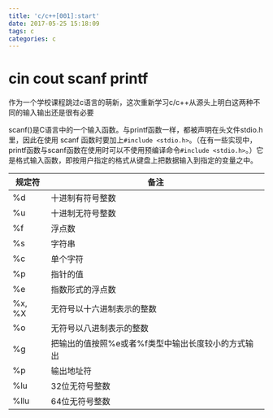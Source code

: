 ```yaml
---
title: 'c/c++[001]:start'
date: 2017-05-25 15:18:09
tags: c
categories: c
---
```


# cin cout scanf printf

作为一个学校课程跳过c语言的萌新，这次重新学习c/c++从源头上明白这两种不同的输入输出还是很有必要

scanf()是C语言中的一个输入函数。与printf函数一样，都被声明在头文件stdio.h里，因此在使用 scanf 函数时要加上`#include <stdio.h>`。（在有一些实现中，printf函数与scanf函数在使用时可以不使用预编译命令`#include <stdio.h>`。）它是格式输入函数，即按用户指定的格式从键盘上把数据输入到指定的变量之中。

| 规定符 | 备注                                               |
|--------|----------------------------------------------------|
| %d     | 十进制有符号整数                                   |
| %u     | 十进制无符号整数                                   |
| %f     | 浮点数                                             |
| %s     | 字符串                                             |
| %c     | 单个字符                                           |
| %p     | 指针的值                                           |
| %e     | 指数形式的浮点数                                   |
| %x, %X | 无符号以十六进制表示的整数                         |
| %o     | 无符号以八进制表示的整数                           |
| %g     | 把输出的值按照%e或者%f类型中输出长度较小的方式输出 |
| %p     | 输出地址符                                         |
| %lu    | 32位无符号整数                                     |
| %llu   | 64位无符号整数                                     |